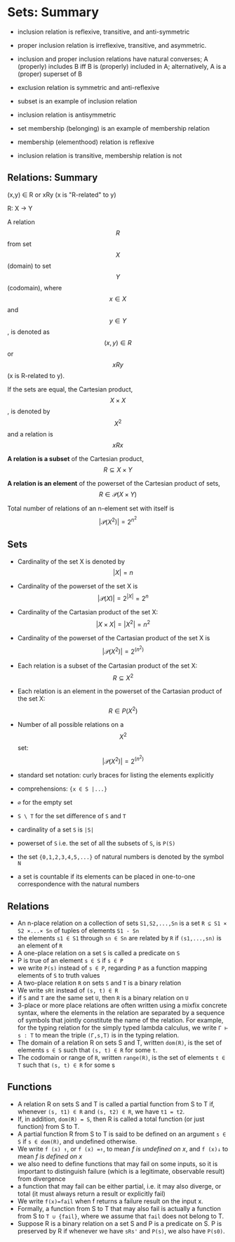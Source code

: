 # Sets: Summary



- inclusion relation is reflexive, transitive, and anti-symmetric
- proper inclusion relation is irreflexive, transitive, and asymmetric. 
- inclusion and proper inclusion relations have natural converses;
  A (properly) includes B iff B is (properly) included in A;
  alternatively, A is a (proper) superset of B
- exclusion relation is symmetric and anti-reflexive

- subset is an example of inclusion relation
- inclusion relation is antisymmetric
- set membership (belonging) is an example of membership relation
- membership (elementhood) relation is reflexive
- inclusion relation is transitive, membership relation is not

## Relations: Summary


(x,y) ∈ R 
or 
xRy (x is "R-related" to y)

R: X -> Y

A relation $$R$$ from set $$X$$ (domain) to set $$Y$$ (codomain), where $$x \in X$$ and $$y \in Y$$, is denoted as $$(x,y) \in R$$ or $$xRy$$ (x is R-related to y).

If the sets are equal, the Cartesian product, $$X\times X$$, is denoted by $$X^2$$ and a relation is $$xRx$$

**A relation is a subset** of the Cartesian product, $$R \subseteq X\times Y$$

**A relation is an element** of the powerset of the Cartesian product of sets, $$R \in \mathcal{P}(X\times Y)$$

Total number of relations of an n-element set with itself is $$|\mathcal{P}(X^2)| = 2^{n^2}$$


## Sets
- Cardinality of the set X is denoted by $$|X| = n$$
- Cardinality of the powerset of the set X is $$|\mathcal{P}(X)| = 2^{|X|} = 2^n$$
- Cardinality of the Cartasian product of the set X: $$|X \times X| = |X^2| = n^2$$
- Cardinality of the powerset of the Cartasian product of the set X is $$|\mathcal{P}(X^2)| = 2^{(n^2)}$$
- Each relation is a subset of the Cartasian product of the set X: $$R \subseteq X^2$$
- Each relation is an element in the powerset of the Cartasian product of the set X: $$R \in P(X^2)$$
- Number of all possible relations on a $$X^2$$ set: $$|\mathcal{P}(X^2)| = 2^{(n^2)}$$

- standard set notation: curly braces for listing the elements explicitly
- comprehensions: `{x ∈ S |...}`
- `∅` for the empty set
- `S \ T` for the set difference of `S` and `T`
- cardinality of a set `S` is `|S|`
- powerset of `S` i.e. the set of all the subsets of `S`, is `P(S)`
- the set `{0,1,2,3,4,5,...}` of natural numbers is denoted by the symbol `N`
- a set is countable if its elements can be placed in one-to-one correspondence with the natural numbers


## Relations
- An n-place relation on a collection of sets `S1,S2,...,Sn`
  is a set `R ⊆ S1 × S2 ×...× Sn` of tuples of elements `S1 - Sn`
- the elements `s1 ∈ S1` through `sn ∈ Sn` are related by `R` if `(s1,...,sn)` is an element of `R`
- A one-place relation on a set `S` is called a predicate on `S`
- P is true of an element `s ∈ S` if `s ∈ P`
- we write `P(s)` instead of `s ∈ P`, regarding `P` as a function mapping elements of `S` to truth values
- A two-place relation `R` on sets `S` and `T` is a binary relation
- We write `sRt` instead of `(s, t) ∈ R`
- if `S` and `T` are the same set `U`, then `R` is a binary relation on `U`
- 3-place or more place relations are often written using a mixfix concrete syntax, where the elements in the relation are separated by a sequence of symbols that jointly constitute the name of the relation. For example, for the typing relation for the simply typed lambda calculus, we write `Γ ⊢ s : T` to mean the triple `(Γ,s,T)` is in the typing relation.
- The domain of a relation R on sets S and T, written `dom(R)`, is the set of elements `s ∈ S` such that `(s, t) ∈ R` for some `t`.
- The codomain or range of `R`, written `range(R)`, is the set of elements `t ∈ T` such that `(s, t) ∈ R` for some s


## Functions

- A relation R on sets S and T is called a partial function from S to T if, whenever `(s, t1) ∈ R` and `(s, t2) ∈ R`, we have `t1 = t2`.
- If, in addition, `dom(R) = S`, then R is called a total function (or just function) from S to T. 
- A partial function R from S to T is said to be defined on an argument `s ∈ S` if `s ∈ dom(R)`, and undefined otherwise.
- We write `f (x) ↑`, or `f (x) =↑`, to mean _f is undefined on x_, and `f (x)↓` to mean _f is defined on x_
- we also need to define functions that may fail on some inputs, so it is important to distinguish failure (which is a legitimate, observable result) from divergence
- a function that may fail can be either partial, i.e. it may also diverge, or total (it must always return a result or explicitly fail)
- We write `f(x)=fail` when f returns a failure result on the input x.
- Formally, a function from S to T that may also fail is actually a function
from S to `T ∪ {fail}`, where we assume that `fail` does not belong to T.
- Suppose R is a binary relation on a set S and P is a predicate on S. P is preserved by R if whenever we have `sRs'` and `P(s)`, we also have `P(s0)`.

